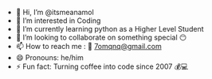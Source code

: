 - 👋 Hi, I’m @itsmeanamol
- 👀 I’m interested in Coding
- 🌱 I’m currently learning python as a Higher Level Student
- 💞️ I’m looking to collaborate on something special 😶
- 📫 How to reach me : 📧 7omqnq@gmail.com
- 😄 Pronouns: he/him
- ⚡ Fun fact: Turning coffee into code since 2007 💰💻
